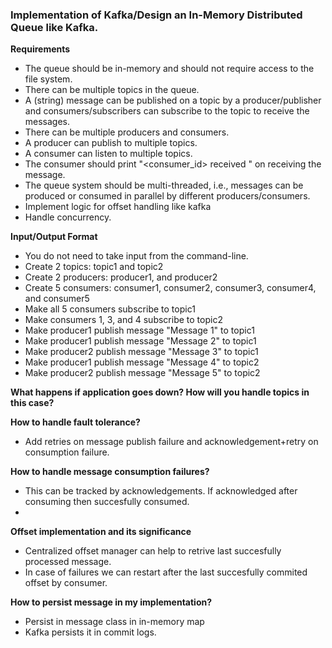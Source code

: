 ### Implementation of Kafka/Design an In-Memory Distributed Queue like Kafka.
**Requirements**
- The queue should be in-memory and should not require access to the file system.
- There can be multiple topics in the queue.
- A (string) message can be published on a topic by a producer/publisher and consumers/subscribers can subscribe to the topic to receive the messages.
- There can be multiple producers and consumers.
- A producer can publish to multiple topics.
- A consumer can listen to multiple topics.
- The consumer should print "<consumer_id> received <message>" on receiving the message.
- The queue system should be multi-threaded, i.e., messages can be produced or consumed in parallel by different producers/consumers.
- Implement logic for offset handling like kafka
- Handle concurrency.

**Input/Output Format**
- You do not need to take input from the command-line.
- Create 2 topics: topic1 and topic2
- Create 2 producers: producer1, and producer2
- Create 5 consumers: consumer1, consumer2, consumer3, consumer4, and consumer5
- Make all 5 consumers subscribe to topic1
- Make consumers 1, 3, and 4 subscribe to topic2
- Make producer1 publish message "Message 1" to topic1
- Make producer1 publish message "Message 2" to topic1
- Make producer2 publish message "Message 3" to topic1
- Make producer1 publish message "Message 4" to topic2
- Make producer2 publish message "Message 5" to topic2

**What happens if application goes down? How will you handle topics in this case?**


**How to handle fault tolerance?**
- Add retries on message publish failure and acknowledgement+retry on consumption failure.

**How to handle message consumption failures?**
- This can be tracked by acknowledgements. If acknowledged after consuming then succesfully consumed.
- 
**Offset implementation and its significance**
- Centralized offset manager can help to retrive last succesfully processed message. 
- In case of failures we can restart after the last succesfully commited offset by consumer. 

**How to persist message in my implementation?**
- Persist in message class in in-memory map
- Kafka persists it in commit logs.